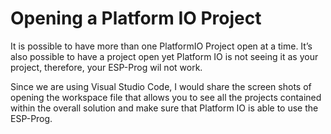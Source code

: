 # Opening a Platform IO Project

It is possible to have more than one PlatformIO Project open at a time.   It’s also possible to have a project open yet Platform IO is not seeing it as your project, therefore, your ESP-Prog wil not work.

Since we are using Visual Studio Code, I would share the screen shots of opening the workspace file that allows you to see all the projects contained within the overall solution and make sure that Platform IO is able to use the ESP-Prog.
